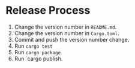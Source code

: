 # Release Process

1. Change the version number in `README.md`.
2. Change the version number in `Cargo.toml`.
3. Commit and push the version number change.
4. Run `cargo test`
5. Run `cargo package`
6. Run `cargo publish.
